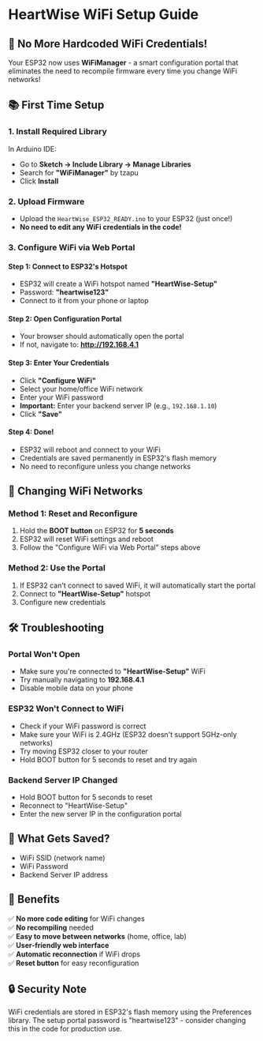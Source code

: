 # HeartWise WiFi Setup Guide

## 🎉 No More Hardcoded WiFi Credentials!

Your ESP32 now uses **WiFiManager** - a smart configuration portal that eliminates the need to recompile firmware every time you change WiFi networks!

## 📚 First Time Setup

### 1. Install Required Library
In Arduino IDE:
- Go to **Sketch → Include Library → Manage Libraries**
- Search for **"WiFiManager"** by tzapu
- Click **Install**

### 2. Upload Firmware
- Upload the `HeartWise_ESP32_READY.ino` to your ESP32 (just once!)
- **No need to edit any WiFi credentials in the code!**

### 3. Configure WiFi via Web Portal

#### Step 1: Connect to ESP32's Hotspot
- ESP32 will create a WiFi hotspot named **"HeartWise-Setup"**
- Password: **"heartwise123"**
- Connect to it from your phone or laptop

#### Step 2: Open Configuration Portal
- Your browser should automatically open the portal
- If not, navigate to: **http://192.168.4.1**

#### Step 3: Enter Your Credentials
- Click **"Configure WiFi"**
- Select your home/office WiFi network
- Enter your WiFi password
- **Important:** Enter your backend server IP (e.g., `192.168.1.10`)
- Click **"Save"**

#### Step 4: Done!
- ESP32 will reboot and connect to your WiFi
- Credentials are saved permanently in ESP32's flash memory
- No need to reconfigure unless you change networks

## 🔄 Changing WiFi Networks

### Method 1: Reset and Reconfigure
1. Hold the **BOOT button** on ESP32 for **5 seconds**
2. ESP32 will reset WiFi settings and reboot
3. Follow the "Configure WiFi via Web Portal" steps above

### Method 2: Use the Portal
1. If ESP32 can't connect to saved WiFi, it will automatically start the portal
2. Connect to **"HeartWise-Setup"** hotspot
3. Configure new credentials

## 🛠️ Troubleshooting

### Portal Won't Open
- Make sure you're connected to **"HeartWise-Setup"** WiFi
- Try manually navigating to **192.168.4.1**
- Disable mobile data on your phone

### ESP32 Won't Connect to WiFi
- Check if your WiFi password is correct
- Make sure your WiFi is 2.4GHz (ESP32 doesn't support 5GHz-only networks)
- Try moving ESP32 closer to your router
- Hold BOOT button for 5 seconds to reset and try again

### Backend Server IP Changed
- Hold BOOT button for 5 seconds to reset
- Reconnect to "HeartWise-Setup"
- Enter the new server IP in the configuration portal

## 📱 What Gets Saved?
- WiFi SSID (network name)
- WiFi Password
- Backend Server IP address

## 🎯 Benefits
✅ **No more code editing** for WiFi changes  
✅ **No recompiling** needed  
✅ **Easy to move between networks** (home, office, lab)  
✅ **User-friendly web interface**  
✅ **Automatic reconnection** if WiFi drops  
✅ **Reset button** for easy reconfiguration  

## 🔒 Security Note
WiFi credentials are stored in ESP32's flash memory using the Preferences library. The setup portal password is "heartwise123" - consider changing this in the code for production use.
